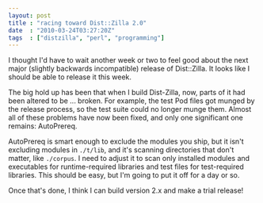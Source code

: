 ```yaml
---
layout: post
title : "racing toward Dist::Zilla 2.0"
date  : "2010-03-24T03:27:20Z"
tags  : ["distzilla", "perl", "programming"]
---
```

I thought I'd have to wait another week or two to feel good about the next
major (slightly backwards incompatible) release of Dist::Zilla.  It looks like
I should be able to release it this week.

The big hold up has been that when I build Dist-Zilla, now, parts of it had
been altered to be ... broken.  For example, the test Pod files got munged by
the release process, so the test suite could no longer munge them.  Almost all
of these problems have now been fixed, and only one significant one remains:
AutoPrereq.

AutoPrereq is smart enough to exclude the modules you ship, but it isn't
excluding modules in `./t/lib`, and it's scanning directories that don't
matter, like `./corpus`.  I need to adjust it to scan only installed modules
and executables for runtime-required libraries and test files for test-required
libraries.  This should be easy, but I'm going to put it off for a day or so.

Once that's done, I think I can build version 2.x and make a trial release!

